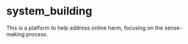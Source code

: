 # system_building
This is a platform to help address online harm, focusing on the sense-making process.
